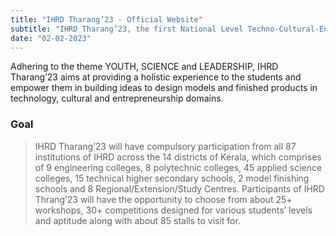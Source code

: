 ```yaml
---
title: "IHRD Tharang’23 - Official Website"
subtitle: "IHRD Tharang’23, the first National Level Techno-Cultural-Entrepreneurial event organized by the Institute of Human Resources Development (IHRD)."
date: "02-02-2023"
---
```


Adhering to the theme YOUTH, SCIENCE and LEADERSHIP, IHRD Tharang’23 aims at providing a holistic experience to the students and empower them in building ideas to design models and finished products in technology, cultural and entrepreneurship domains.

### Goal

> IHRD Tharang’23 will have compulsory participation from all 87 institutions of IHRD across the 14 districts of Kerala, which comprises of 9 engineering colleges, 8 polytechnic colleges, 45 applied science colleges, 15 technical higher secondary schools, 2 model finishing schools and 8 Regional/Extension/Study Centres. Participants of IHRD Thrang’23 will have the opportunity to choose from about 25+ workshops, 30+ competitions designed for various students’ levels and aptitude along with about 85 stalls to visit for.